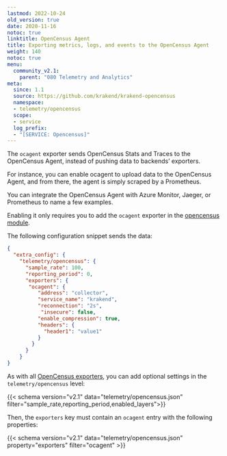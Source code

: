 ```yaml
---
lastmod: 2022-10-24
old_version: true
date: 2020-11-16
notoc: true
linktitle: OpenCensus Agent
title: Exporting metrics, logs, and events to the OpenCensus Agent
weight: 140
notoc: true
menu:
  community_v2.1:
    parent: "080 Telemetry and Analytics"
meta:
  since: 1.1
  source: https://github.com/krakend/krakend-opencensus
  namespace:
  - telemetry/opencensus
  scope:
  - service
  log_prefix:
  - "[SERVICE: Opencensus]"
---
```


The `ocagent` exporter sends OpenCensus Stats and Traces to the OpenCensus Agent, instead of pushing data to backends’ exporters.

For instance, you can enable ocagent to upload data to the OpenCensus Agent, and from there, the agent is simply scraped by a Prometheus.

You can integrate the OpenCensus Agent with Azure Monitor, Jaeger, or Prometheus to name a few examples.

Enabling it only requires you to add the `ocagent` exporter in the [opencensus module](/docs/v2.1/telemetry/opencensus/).

The following configuration snippet sends the data:

```json
{
  "extra_config": {
    "telemetry/opencensus": {
      "sample_rate": 100,
      "reporting_period": 0,
      "exporters": {
       "ocagent": {
          "address": "collector",
          "service_name": "krakend",
          "reconnection": "2s",
           "insecure": false,
          "enable_compression": true,
          "headers": {
            "header1": "value1"
          }
        }
      }
    }
}
```


As with all [OpenCensus exporters](/docs/v2.1/telemetry/opencensus/), you can add optional settings in the `telemetry/opencensus` level:

{{< schema version="v2.1" data="telemetry/opencensus.json" filter="sample_rate,reporting_period,enabled_layers">}}

Then, the `exporters` key must contain an `ocagent` entry with the following properties:

{{< schema version="v2.1" data="telemetry/opencensus.json" property="exporters" filter="ocagent" >}}
